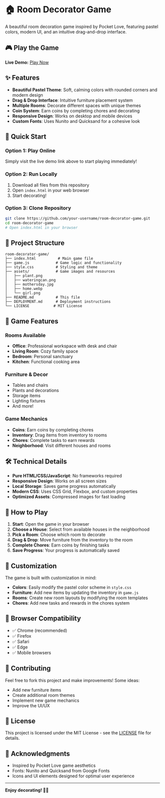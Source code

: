 # 🏠 Room Decorator Game

A beautiful room decoration game inspired by Pocket Love, featuring pastel colors, modern UI, and an intuitive drag-and-drop interface.

## 🎮 Play the Game

**Live Demo:** [Play Now](https://your-username.github.io/room-decorator-game/)

## ✨ Features

- **Beautiful Pastel Theme**: Soft, calming colors with rounded corners and modern design
- **Drag & Drop Interface**: Intuitive furniture placement system
- **Multiple Rooms**: Decorate different spaces with unique themes
- **Coin System**: Earn coins by completing chores and decorating
- **Responsive Design**: Works on desktop and mobile devices
- **Custom Fonts**: Uses Nunito and Quicksand for a cohesive look

## 🚀 Quick Start

### Option 1: Play Online
Simply visit the live demo link above to start playing immediately!

### Option 2: Run Locally
1. Download all files from this repository
2. Open `index.html` in your web browser
3. Start decorating!

### Option 3: Clone Repository
```bash
git clone https://github.com/your-username/room-decorator-game.git
cd room-decorator-game
# Open index.html in your browser
```

## 📁 Project Structure

```
room-decorator-game/
├── index.html          # Main game file
├── game.js            # Game logic and functionality
├── style.css          # Styling and theme
├── assets/            # Game images and resources
│   ├── plant.png
│   ├── wateringcan.png
│   ├── mothersday.jpg
│   ├── home.webp
│   └── girl.png
├── README.md          # This file
├── DEPLOYMENT.md      # Deployment instructions
└── LICENSE           # MIT License
```

## 🎨 Game Features

### Rooms Available
- **Office**: Professional workspace with desk and chair
- **Living Room**: Cozy family space
- **Bedroom**: Personal sanctuary
- **Kitchen**: Functional cooking area

### Furniture & Decor
- Tables and chairs
- Plants and decorations
- Storage items
- Lighting fixtures
- And more!

### Game Mechanics
- **Coins**: Earn coins by completing chores
- **Inventory**: Drag items from inventory to rooms
- **Chores**: Complete tasks to earn rewards
- **Neighborhood**: Visit different houses and rooms

## 🛠️ Technical Details

- **Pure HTML/CSS/JavaScript**: No frameworks required
- **Responsive Design**: Works on all screen sizes
- **Local Storage**: Saves game progress automatically
- **Modern CSS**: Uses CSS Grid, Flexbox, and custom properties
- **Optimized Assets**: Compressed images for fast loading

## 🎯 How to Play

1. **Start**: Open the game in your browser
2. **Choose a House**: Select from available houses in the neighborhood
3. **Pick a Room**: Choose which room to decorate
4. **Drag & Drop**: Move furniture from the inventory to the room
5. **Complete Chores**: Earn coins by finishing tasks
6. **Save Progress**: Your progress is automatically saved

## 🌟 Customization

The game is built with customization in mind:

- **Colors**: Easily modify the pastel color scheme in `style.css`
- **Furniture**: Add new items by updating the inventory in `game.js`
- **Rooms**: Create new room layouts by modifying the room templates
- **Chores**: Add new tasks and rewards in the chores system

## 📱 Browser Compatibility

- ✅ Chrome (recommended)
- ✅ Firefox
- ✅ Safari
- ✅ Edge
- ✅ Mobile browsers

## 🤝 Contributing

Feel free to fork this project and make improvements! Some ideas:
- Add new furniture items
- Create additional room themes
- Implement new game mechanics
- Improve the UI/UX

## 📄 License

This project is licensed under the MIT License - see the [LICENSE](LICENSE) file for details.

## 🙏 Acknowledgments

- Inspired by Pocket Love game aesthetics
- Fonts: Nunito and Quicksand from Google Fonts
- Icons and UI elements designed for optimal user experience

---

**Enjoy decorating! 🎨✨** 